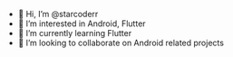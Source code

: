 - 👋 Hi, I’m @starcoderr
- 👀 I’m interested in Android, Flutter
- 🌱 I’m currently learning Flutter
- 💞️ I’m looking to collaborate on Android related projects

<!---
starcoderr/starcoderr is a ✨ special ✨ repository because its `README.md` (this file) appears on your GitHub profile.
You can click the Preview link to take a look at your changes.
--->
